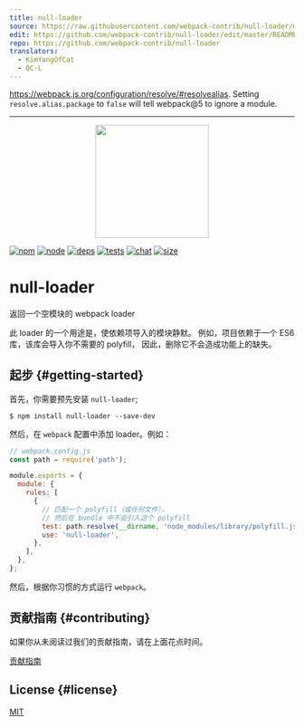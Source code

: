```yaml
---
title: null-loader
source: https://raw.githubusercontent.com/webpack-contrib/null-loader/master/README.md
edit: https://github.com/webpack-contrib/null-loader/edit/master/README.md
repo: https://github.com/webpack-contrib/null-loader
translators:
  - KimYangOfCat
  - QC-L
---
```



https://webpack.js.org/configuration/resolve/#resolvealias. Setting `resolve.alias.package` to `false` will tell webpack@5 to ignore a module.

---

<div align="center">
  <a href="https://github.com/webpack/webpack">
    <img width="200" height="200" src="https://webpack.js.org/assets/icon-square-big.svg">
  </a>
</div>

[![npm][npm]][npm-url]
[![node][node]][node-url]
[![deps][deps]][deps-url]
[![tests][tests]][tests-url]
[![chat][chat]][chat-url]
[![size][size]][size-url]

# null-loader

返回一个空模块的 webpack loader

此 loader 的一个用途是，使依赖项导入的模块静默。 
例如，项目依赖于一个 ES6 库，该库会导入你不需要的 polyfill，
因此，删除它不会造成功能上的缺失。

## 起步 {#getting-started}

首先，你需要预先安装 `null-loader`;

```console
$ npm install null-loader --save-dev
```

然后，在 `webpack` 配置中添加 loader。例如：

```js
// webpack.config.js
const path = require('path');

module.exports = {
  module: {
    rules: [
      {
        // 匹配一个 polyfill（或任何文件），
        // 然后在 bundle 中不会引入这个 polyfill
        test: path.resolve(__dirname, 'node_modules/library/polyfill.js'),
        use: 'null-loader',
      },
    ],
  },
};
```

然后，根据你习惯的方式运行 `webpack`。

## 贡献指南 {#contributing}

如果你从未阅读过我们的贡献指南，请在上面花点时间。

[贡献指南](https://github.com/webpack-contrib/null-loader/blob/master/.github/CONTRIBUTING.md)

## License {#license}

[MIT](https://github.com/webpack-contrib/null-loader/blob/master/LICENSE)

[npm]: https://img.shields.io/npm/v/null-loader.svg
[npm-url]: https://npmjs.com/package/null-loader
[node]: https://img.shields.io/node/v/null-loader.svg
[node-url]: https://nodejs.org
[deps]: https://david-dm.org/webpack-contrib/null-loader.svg
[deps-url]: https://david-dm.org/webpack-contrib/null-loader
[tests]: https://github.com/webpack-contrib/null-loader/workflows/null-loader/badge.svg
[tests-url]: https://github.com/webpack-contrib/null-loader/actions
[cover]: https://codecov.io/gh/webpack-contrib/null-loader/branch/master/graph/badge.svg
[cover-url]: https://codecov.io/gh/webpack-contrib/null-loader
[chat]: https://img.shields.io/badge/gitter-webpack%2Fwebpack-brightgreen.svg
[chat-url]: https://gitter.im/webpack/webpack
[size]: https://packagephobia.now.sh/badge?p=null-loader
[size-url]: https://packagephobia.now.sh/result?p=null-loader
